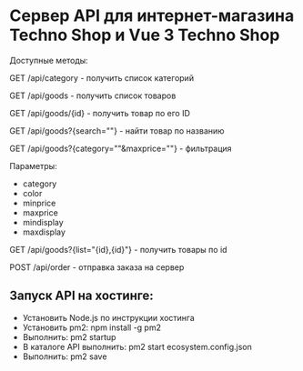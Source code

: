 # Сервер API для интернет-магазина Techno Shop и Vue 3 Techno Shop

Доступные методы:

GET /api/category - получить список категорий

GET /api/goods - получить список товаров

GET /api/goods/{id} - получить товар по его ID

GET /api/goods?{search=""} - найти товар по названию

GET /api/goods?{category=""&maxprice=""} - фильтрация

Параметры:

- category
- color
- minprice
- maxprice
- mindisplay
- maxdisplay

GET /api/goods?{list="{id},{id}"} - получить товары по id

POST /api/order - отправка заказа на сервер

## Запуск API на хостинге:

- Установить Node.js по инструкции хостинга
- Установить pm2: npm install -g pm2
- Выполнить: pm2 startup
- В каталоге API выполнить: pm2 start ecosystem.config.json
- Выполнить: pm2 save
